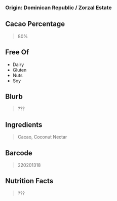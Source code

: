 ### Origin: Dominican Republic / Zorzal Estate

## Cacao Percentage
> 80%

## Free Of
- Dairy
- Gluten
- Nuts
- Soy

## Blurb
> ???

## Ingredients
> Cacao, Coconut Nectar

## Barcode
> 220201318

## Nutrition Facts
> ???

